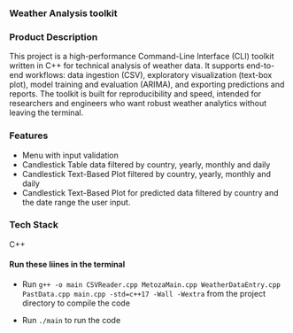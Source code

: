 ### Weather Analysis toolkit ###
### Product Description ###
This project is a high-performance Command-Line Interface (CLI) toolkit written in C++ for technical analysis of weather data. It supports end-to-end workflows: data ingestion (CSV), exploratory visualization (text-box plot), model training and evaluation (ARIMA), and exporting predictions and reports. The toolkit is built for reproducibility and speed, intended for researchers and engineers who want robust weather analytics without leaving the terminal.

### Features ###
- Menu with input validation
- Candlestick Table data filtered by country, yearly, monthly and daily
- Candlestick Text-Based Plot filtered by country, yearly, monthly and daily
- Candlestick Text-Based Plot for predicted data filtered by country and the date range the user input.

### Tech Stack ###
C++

#### Run these liines in the terminal ####
* Run ```g++ -o main CSVReader.cpp MetozaMain.cpp WeatherDataEntry.cpp PastData.cpp main.cpp -std=c++17 -Wall -Wextra``` from the project directory to compile the code

* Run ```./main``` to run the code
